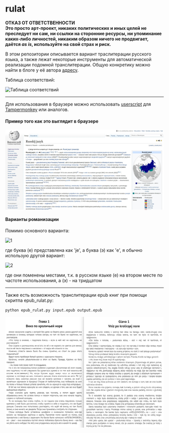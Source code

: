 # rulat

**ОТКАЗ ОТ ОТВЕТСТВЕННОСТИ**    
**Это просто арт-проект, никаких политических и иных целей не преследует ни сам, ни ссылки на сторонние ресурсы, ни упоминание каких-либо личностей, никаким образом ничего не продвигает, даётся _as is_, используйте на свой страх и риск.**   

В этом репозитории описывается вариант траслитерации русского языка, а также лежат некоторые инструменты для автоматической реализации подомной транслитерации. Общую конкретику можно найти в блоге у её автора [адресу](https://web.archive.org/web/20191211222233/https://kungurov.livejournal.com/251816.html).

Таблица соответствий:

![Таблица соответствий](https://i.imgur.com/koTiTeB.png)

----
Для использования в браузере можно использовать [userscript](https://github.com/dobrosketchkun/rulatwiki/blob/master/tampermonkey_userscript_rulat.js) для [Tampermonkey](https://www.tampermonkey.net/) или аналогов.

#### Пример того как это выглядит в браузере
![Русский язык](screenshot_wiki.jpg)        

#### Варианты романизации

Помимо основного варианта:

![1](https://i.imgur.com/UiQRO0W.png)

где буква (е) представлена как 'je', а буква (э) как 'e', я обычно использую другой вариант:

![2](https://i.imgur.com/edYx6u3.png)

где они поменены местами, т.к. в русском языке (е) на втором месте по частоте использования, а (э) - на тридцатом

----
Также есть возможность транслитерации epub книг при помощи скритпа epub_rulat.py:

```
python epub_rulat.py input.epub output.epub
```

![скриншот результата транслитерации](alisa_v_strane.png)
